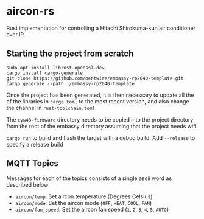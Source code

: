 # aircon-rs
Rust implementation for controlling a Hitachi Shirokuma-kun air conditioner over IR.

## Starting the project from scratch
```
sudo apt install librust-openssl-dev
cargo install cargo-generate
git clone https://github.com/bentwire/embassy-rp2040-template.git 
cargo generate --path ./embassy-rp2040-template
```

Once the project has been generated, it is then necessary to update all the of the libraries in 
`cargo.toml` to the most recent version, and also change the channel in `rust-toolchain.toml`.

The `cyw43-firmware` directory needs to be copied into the project directory from the root of the 
embassy directory assuming that the project needs wifi.

`cargo run` to build and flash the target with a debug build. Add `--release` to specify a release build

## MQTT Topics
Messages for each of the topics consists of a single ascii word as described below
- `aircon/temp`: Set aircon temperature (Degrees Celsius)
- `aircon/mode`: Set the aircon mode (`OFF`, `HEAT`, `COOL`, `FAN`)
- `aircon/fan_speed`: Set the aircon fan speed (`1`, `2`, `3`, `4`, `5`, `AUTO`)